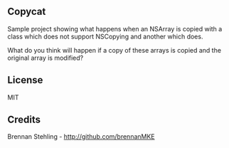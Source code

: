 Copycat
-------

Sample project showing what happens when an NSArray is copied with a class which does 
not support NSCopying and another which does.

What do you think will happen if a copy of these arrays is copied and the original
array is modified?

## License

MIT

## Credits

Brennan Stehling - http://github.com/brennanMKE
